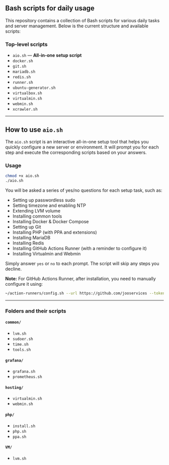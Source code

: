 ## Bash scripts for daily usage

This repository contains a collection of Bash scripts for various daily tasks and server management. Below is the current structure and available scripts:


### Top-level scripts

- `aio.sh` — **All-in-one setup script**
- `docker.sh`
- `git.sh`
- `mariadb.sh`
- `redis.sh`
- `runner.sh`
- `ubuntu-generator.sh`
- `virtualbox.sh`
- `virtualmin.sh`
- `webmin.sh`
- `xcrawler.sh`

---

## How to use `aio.sh`

The `aio.sh` script is an interactive all-in-one setup tool that helps you quickly configure a new server or environment. It will prompt you for each step and execute the corresponding scripts based on your answers.

### Usage

```bash
chmod +x aio.sh
./aio.sh
```

You will be asked a series of yes/no questions for each setup task, such as:
- Setting up passwordless sudo
- Setting timezone and enabling NTP
- Extending LVM volume
- Installing common tools
- Installing Docker & Docker Compose
- Setting up Git
- Installing PHP (with PPA and extensions)
- Installing MariaDB
- Installing Redis
- Installing GitHub Actions Runner (with a reminder to configure it)
- Installing Virtualmin and Webmin

Simply answer `yes` or `no` to each prompt. The script will skip any steps you decline.

**Note:** For GitHub Actions Runner, after installation, you need to manually configure it using:

```bash
~/action-runners/config.sh --url https://github.com/jooservices --token {your_token}
```

---

### Folders and their scripts

#### `common/`
- `lvm.sh`
- `sudoer.sh`
- `time.sh`
- `tools.sh`

#### `grafana/`
- `grafana.sh`
- `prometheus.sh`

#### `hosting/`
- `virtualmin.sh`
- `webmin.sh`

#### `php/`
- `install.sh`
- `php.sh`
- `ppa.sh`

#### `VM/`
- `lvm.sh`